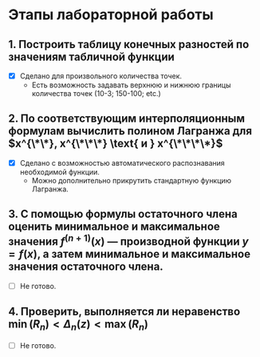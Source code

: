 # Этапы лабораторной работы
## 1. Построить таблицу конечных разностей по значениям табличной функции
- [x] Сделано для произвольного количества точек.
  - Есть возможность задавать верхнюю и нижнюю границы количества точек (10-3; 150-100; etc.)
## 2. По соответствующим интерполяционным формулам вычислить полином Лагранжа для $x^{\*\*}, x^{\*\*\*} \text{ и } x^{\*\*\*\*}$
- [x] Сделано с возможностью автоматического распознавания необходимой функции.
  - Можно дополнительно прикрутить стандартную функцию Лагранжа.
## 3. С помощью формулы остаточного члена оценить минимальное и максимальное значения $f^{(n + 1)}(x)$ — производной функции $y = f(x)$, а затем минимальное и максимальное значения остаточного члена.
- [ ] Не готово.
## 4. Проверить, выполняется ли неравенство $\min(R_n) < \Delta_n(z)<\max(R_n)$
- [ ] Не готово.
